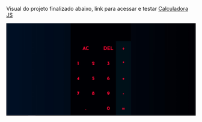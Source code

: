 Visual do projeto finalizado abaixo, link para acessar e testar [Calculadora JS](https://calcjs-theta.vercel.app/)

<img alt="imagem da calculadora" title="imagem da calculadora" src="./assets/calculadora.jpg" />

